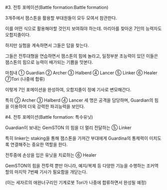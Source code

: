 #3. 전투 포메이션(Battle formation:Battle formation)

3개주에서 잼스톤을 활용할 부대원들이 모두 모여서 참관한다.

이를 어떤 식으로 활용해야할 것인지 보여줘야 하는데.
마리아를 찾아온 7인의 능력자도 오합지졸이다.

하지만 실험을 계속하면서 그들은 답을 찾는다.

그들은 전투대형을 연습하면서 잼스톤의 힘에 놀라고, 일정부분 초능력이 있던 이들은 잼스톤의 힘으로 능력이 배가되는 기쁨을 맛본다.

마침내 ① Guardian ② Archer ③ Halberd ④ Lancer ⑤ Linker ⑥ Healer ⑦Tori (나중에 합류)

이렇게 7인 포메이션을 완성하여, 오합지졸이 정예 기사로 변모해간다.

특히 ② Archer ③ Halberd ④ Lancer 세 명은 공격을 담당하며, Guardian의 힘을 이용하여 더욱 강력한 파괴능력을 보인다.


#4. 전투 포메이션(Battle formation: 특수유닛)

Guardian이 보내는 GemSTON 의 힘을 더 멀리 전달하는 ⑤ Linker

특히 linker는 staking을 통해 잼스톤을 가져간 부대에게 Guardina의 통제력이 미치도록 연결해주는 중요한 역할을 한다.

전투중에 손상을 입은 유닛을 치료하는 ⑥ Healer

GemSTON의 힘을 전투력 뿐만 아니라, 예지/복제 등 다양한 기능을 수행하는 조커역할의 마지막 7번째 기사가 필요함을 개닫는다.

(이는 세자르의 애완너구리인 기계로봇 Tori가 나중에 합류하면서 완성될 예정)
